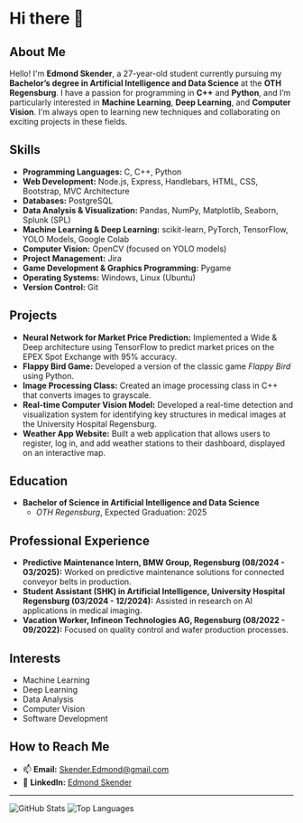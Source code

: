 # Hi there 👋

## About Me

Hello! I'm **Edmond Skender**, a 27-year-old student currently pursuing my **Bachelor’s degree in Artificial Intelligence and Data Science** at the **OTH Regensburg**. I have a passion for programming in **C++** and **Python**, and I’m particularly interested in **Machine Learning**, **Deep Learning**, and **Computer Vision**. I'm always open to learning new techniques and collaborating on exciting projects in these fields.

## Skills

- **Programming Languages:** C, C++, Python
- **Web Development:** Node.js, Express, Handlebars, HTML, CSS, Bootstrap, MVC Architecture
- **Databases:** PostgreSQL
- **Data Analysis & Visualization:** Pandas, NumPy, Matplotlib, Seaborn, Splunk (SPL)
- **Machine Learning & Deep Learning:** scikit-learn, PyTorch, TensorFlow, YOLO Models, Google Colab
- **Computer Vision:** OpenCV (focused on YOLO models)
- **Project Management:** Jira
- **Game Development & Graphics Programming:** Pygame
- **Operating Systems:** Windows, Linux (Ubuntu)
- **Version Control:** Git

## Projects

- **Neural Network for Market Price Prediction:** Implemented a Wide & Deep architecture using TensorFlow to predict market prices on the EPEX Spot Exchange with 95% accuracy.
- **Flappy Bird Game:** Developed a version of the classic game *Flappy Bird* using Python.
- **Image Processing Class:** Created an image processing class in C++ that converts images to grayscale.
- **Real-time Computer Vision Model:** Developed a real-time detection and visualization system for identifying key structures in medical images at the University Hospital Regensburg.
- **Weather App Website:** Built a web application that allows users to register, log in, and add weather stations to their dashboard, displayed on an interactive map.

## Education

- **Bachelor of Science in Artificial Intelligence and Data Science**
  - *OTH Regensburg*, Expected Graduation: 2025

## Professional Experience

- **Predictive Maintenance Intern, BMW Group, Regensburg (08/2024 - 03/2025):** Worked on predictive maintenance solutions for connected conveyor belts in production.
- **Student Assistant (SHK) in Artificial Intelligence, University Hospital Regensburg (03/2024 - 12/2024):** Assisted in research on AI applications in medical imaging.
- **Vacation Worker, Infineon Technologies AG, Regensburg (08/2022 - 09/2022):** Focused on quality control and wafer production processes.

## Interests

- Machine Learning
- Deep Learning
- Data Analysis
- Computer Vision
- Software Development

## How to Reach Me

- 📫 **Email:** [Skender.Edmond@gmail.com](mailto:Skender.Edmond@gmail.com)
- 💼 **LinkedIn:** [Edmond Skender](https://www.linkedin.com/in/edmond-skender-635807223)


---

![GitHub Stats](https://github-readme-stats.vercel.app/api?username=edmondskender&show_icons=true&theme=radical)
![Top Languages](https://github-readme-stats.vercel.app/api/top-langs/?username=edmondskender&layout=compact&theme=radical)
